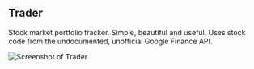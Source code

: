 Trader
------

Stock market portfolio tracker. Simple, beautiful and useful. Uses stock code from the undocumented, unofficial Google Finance API. 

![Screenshot of Trader](https://veerasundar.com/trader.png)
